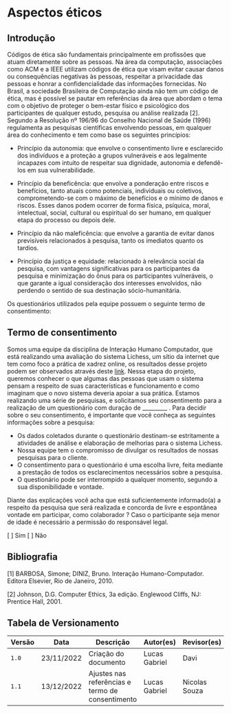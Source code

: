 # Aspectos éticos

## Introdução

Códigos de ética são fundamentais principalmente em profissões que atuam diretamente sobre as pessoas. Na área da computação, associações como ACM e a IEEE utilizam códigos de ética que visam evitar causar danos ou consequências negativas às pessoas, respeitar a privacidade das pessoas e honrar a confidencialidade das informações fornecidas. No Brasil, a sociedade Brasileira de Computação ainda não tem um código de ética, mas é possível se pautar em referências da área que abordam o tema com o objetivo de proteger o bem-estar físico e psicológico dos participantes de qualquer estudo, pesquisa ou análise realizada [2]. Segundo a Resolução nº 196/96 do Conselho Nacional de Saúde (1996) regulamenta as pesquisas científicas envolvendo pessoas, em qualquer área do conhecimento e tem como base os seguintes princípios:

- Princípio da autonomia: que envolve o consentimento livre e esclarecido dos indivíduos e a proteção a grupos vulneráveis e aos legalmente incapazes com intuito de respeitar sua dignidade, autonomia e defendê-los em sua vulnerabilidade.

- Princípio da beneficência: que envolve a ponderação entre riscos e benefícios, tanto atuais como potenciais, individuais ou coletivos, comprometendo-se com o máximo de benefícios e o mínimo
de danos e riscos. Esses danos podem ocorrer de forma física, psíquica, moral, intelectual, social, cultural ou espiritual do ser humano, em qualquer etapa do processo ou depois dele.

- Princípio da não maleficência: que envolve a garantia de evitar danos previsíveis relacionados à pesquisa, tanto os imediatos quanto os tardios.

- Princípio da justiça e equidade: relacionado à relevância social da pesquisa, com vantagens significativas para os participantes da pesquisa e minimização do ônus para os participantes vulneráveis, o que garante a igual consideração dos interesses envolvidos, não perdendo o sentido de sua destinação sócio-humanitária.

Os questionários utilizados pela equipe possuem o seguinte termo de consentimento:

## Termo de consentimento

Somos uma equipe da disciplina de Interação Humano Computador, que está realizando uma avaliação do sistema Lichess, um sítio da internet que tem como foco a prática de xadrez online, os resultados desse projeto podem ser observados através deste [link](https://interacao-humano-computador.github.io/2022.2-Lichess/). Nessa etapa do projeto, queremos conhecer o que algumas das pessoas que usam o sistema pensam a respeito de suas características e funcionamento e como imaginam que o novo sistema deveria apoiar a sua prática. Estamos realizando uma série de pesquisas, e solicitamos seu consentimento para a realização de um questionário com duração de _________ . Para decidir sobre o seu consentimento, é importante que você conheça as seguintes informações sobre a pesquisa:

- Os dados coletados durante o questionário destinam-se estritamente a atividades de análise e elaboração de melhorias para o sistema Lichess.
- Nossa equipe tem o compromisso de divulgar os resultados de nossas pesquisas para o cliente.
- O consentimento para o questionário é uma escolha livre, feita mediante a prestação de todos os esclarecimentos necessários sobre a pesquisa.
- O questionário pode ser interrompido a qualquer momento, segundo a sua disponibilidade e vontade.

Diante das explicações você acha que está suficientemente informado(a) a respeito da pesquisa que será realizada e concorda de livre e espontânea vontade em participar, como colaborador ?
Caso o participante seja menor de idade é necessário a permissão do responsável legal.

[ ] Sim
[ ] Não

## Bibliografia

[1] BARBOSA, Simone; DINIZ, Bruno. Interação Humano-Computador. Editora Elsevier, Rio de Janeiro, 2010.

[2] Johnson, D.G. Computer Ethics, 3a edição. Englewood Cliffs, NJ: Prentice Hall, 2001.

## Tabela de Versionamento

| Versão | Data       | Descrição            | Autor(es)         | Revisor(es) |
| ------ | ---------- | -------------------- | ------------- | ------- |
| `1.0`    | 23/11/2022 | Criação do documento | Lucas Gabriel | Davi    |
| `1.1`    | 13/12/2022 | Ajustes nas referências e termo de consentimento | Lucas Gabriel | Nicolas Souza  |